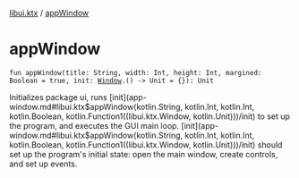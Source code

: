 [libui.ktx](index.md) / [appWindow](./app-window.md)

# appWindow

`fun appWindow(title: String, width: Int, height: Int, margined: Boolean = true, init: `[`Window`](-window/index.md)`.() -> Unit = {}): Unit`

Initializes package ui, runs [init](app-window.md#libui.ktx$appWindow(kotlin.String, kotlin.Int, kotlin.Int, kotlin.Boolean, kotlin.Function1((libui.ktx.Window, kotlin.Unit)))/init) to set up the program,
and executes the GUI main loop. [init](app-window.md#libui.ktx$appWindow(kotlin.String, kotlin.Int, kotlin.Int, kotlin.Boolean, kotlin.Function1((libui.ktx.Window, kotlin.Unit)))/init) should set up the program's
initial state: open the main window, create controls, and set up
events.

